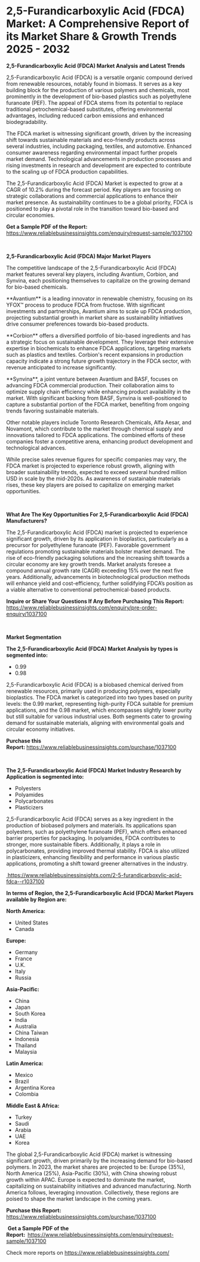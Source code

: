 <p><h1>2,5-Furandicarboxylic Acid (FDCA) Market: A Comprehensive Report of its Market Share & Growth Trends 2025 - 2032</h1></p><p><strong>2,5-Furandicarboxylic Acid (FDCA) Market Analysis and Latest Trends</strong></p>
<p><p>2,5-Furandicarboxylic Acid (FDCA) is a versatile organic compound derived from renewable resources, notably found in biomass. It serves as a key building block for the production of various polymers and chemicals, most prominently in the development of bio-based plastics such as polyethylene furanoate (PEF). The appeal of FDCA stems from its potential to replace traditional petrochemical-based substitutes, offering environmental advantages, including reduced carbon emissions and enhanced biodegradability.</p><p>The FDCA market is witnessing significant growth, driven by the increasing shift towards sustainable materials and eco-friendly products across several industries, including packaging, textiles, and automotive. Enhanced consumer awareness regarding environmental impact further propels market demand. Technological advancements in production processes and rising investments in research and development are expected to contribute to the scaling up of FDCA production capabilities.</p><p>The 2,5-Furandicarboxylic Acid (FDCA) Market is expected to grow at a CAGR of 10.2% during the forecast period. Key players are focusing on strategic collaborations and commercial applications to enhance their market presence. As sustainability continues to be a global priority, FDCA is positioned to play a pivotal role in the transition toward bio-based and circular economies.</p></p>
<p><strong>Get a Sample PDF of the Report:&nbsp;</strong> <a href="https://www.reliablebusinessinsights.com/enquiry/request-sample/1037100?utm_campaign=3288&utm_medium=2&utm_source=Github&utm_content=ia&utm_term=21032025&utm_id=25-furandicarboxylic-acid-fdca">https://www.reliablebusinessinsights.com/enquiry/request-sample/1037100</a></p>
<p>&nbsp;</p>
<p><strong>2,5-Furandicarboxylic Acid (FDCA) Major Market Players</strong></p>
<p><p>The competitive landscape of the 2,5-Furandicarboxylic Acid (FDCA) market features several key players, including Avantium, Corbion, and Synvina, each positioning themselves to capitalize on the growing demand for bio-based chemicals.</p><p>**Avantium** is a leading innovator in renewable chemistry, focusing on its YFOX™ process to produce FDCA from fructose. With significant investments and partnerships, Avantium aims to scale up FDCA production, projecting substantial growth in market share as sustainability initiatives drive consumer preferences towards bio-based products.</p><p>**Corbion** offers a diversified portfolio of bio-based ingredients and has a strategic focus on sustainable development. They leverage their extensive expertise in biochemicals to enhance FDCA applications, targeting markets such as plastics and textiles. Corbion's recent expansions in production capacity indicate a strong future growth trajectory in the FDCA sector, with revenue anticipated to increase significantly.</p><p>**Synvina**, a joint venture between Avantium and BASF, focuses on advancing FDCA commercial production. Their collaboration aims to optimize supply chain efficiency while enhancing product availability in the market. With significant backing from BASF, Synvina is well-positioned to capture a substantial portion of the FDCA market, benefiting from ongoing trends favoring sustainable materials.</p><p>Other notable players include Toronto Research Chemicals, Alfa Aesar, and Novamont, which contribute to the market through chemical supply and innovations tailored to FDCA applications. The combined efforts of these companies foster a competitive arena, enhancing product development and technological advances.</p><p>While precise sales revenue figures for specific companies may vary, the FDCA market is projected to experience robust growth, aligning with broader sustainability trends, expected to exceed several hundred million USD in scale by the mid-2020s. As awareness of sustainable materials rises, these key players are poised to capitalize on emerging market opportunities.</p></p>
<p>&nbsp;</p>
<p><strong>What Are The Key Opportunities For 2,5-Furandicarboxylic Acid (FDCA) Manufacturers?</strong></p>
<p><p>The 2,5-Furandicarboxylic Acid (FDCA) market is projected to experience significant growth, driven by its application in bioplastics, particularly as a precursor for polyethylene furanoate (PEF). Favorable government regulations promoting sustainable materials bolster market demand. The rise of eco-friendly packaging solutions and the increasing shift towards a circular economy are key growth trends. Market analysts foresee a compound annual growth rate (CAGR) exceeding 15% over the next five years. Additionally, advancements in biotechnological production methods will enhance yield and cost-efficiency, further solidifying FDCA’s position as a viable alternative to conventional petrochemical-based products.</p></p>
<p><strong>Inquire or Share Your Questions If Any Before Purchasing This Report:</strong> <a href="https://www.reliablebusinessinsights.com/enquiry/pre-order-enquiry/1037100?utm_campaign=3288&utm_medium=2&utm_source=Github&utm_content=ia&utm_term=21032025&utm_id=25-furandicarboxylic-acid-fdca">https://www.reliablebusinessinsights.com/enquiry/pre-order-enquiry/1037100</a></p>
<p>&nbsp;</p>
<p><strong>Market Segmentation</strong></p>
<p><strong>The 2,5-Furandicarboxylic Acid (FDCA) Market Analysis by types is segmented into:</strong></p>
<p><ul><li>0.99</li><li>0.98</li></ul></p>
<p><p>2,5-Furandicarboxylic Acid (FDCA) is a biobased chemical derived from renewable resources, primarily used in producing polymers, especially bioplastics. The FDCA market is categorized into two types based on purity levels: the 0.99 market, representing high-purity FDCA suitable for premium applications, and the 0.98 market, which encompasses slightly lower purity but still suitable for various industrial uses. Both segments cater to growing demand for sustainable materials, aligning with environmental goals and circular economy initiatives.</p></p>
<p><strong>Purchase this Report:&nbsp;</strong><a href="https://www.reliablebusinessinsights.com/purchase/1037100?utm_campaign=3288&utm_medium=2&utm_source=Github&utm_content=ia&utm_term=21032025&utm_id=25-furandicarboxylic-acid-fdca">https://www.reliablebusinessinsights.com/purchase/1037100</a></p>
<p>&nbsp;</p>
<p><strong>The 2,5-Furandicarboxylic Acid (FDCA) Market Industry Research by Application is segmented into:</strong></p>
<p><ul><li>Polyesters</li><li>Polyamides</li><li>Polycarbonates</li><li>Plasticizers</li></ul></p>
<p><p>2,5-Furandicarboxylic Acid (FDCA) serves as a key ingredient in the production of biobased polymers and materials. Its applications span polyesters, such as polyethylene furanoate (PEF), which offers enhanced barrier properties for packaging. In polyamides, FDCA contributes to stronger, more sustainable fibers. Additionally, it plays a role in polycarbonates, providing improved thermal stability. FDCA is also utilized in plasticizers, enhancing flexibility and performance in various plastic applications, promoting a shift toward greener alternatives in the industry.</p></p>
<p><a href="https://www.reliablebusinessinsights.com/2-5-furandicarboxylic-acid-fdca--r1037100?utm_campaign=3288&utm_medium=2&utm_source=Github&utm_content=ia&utm_term=21032025&utm_id=25-furandicarboxylic-acid-fdca">&nbsp;https://www.reliablebusinessinsights.com/2-5-furandicarboxylic-acid-fdca--r1037100</a></p>
<p><strong>In terms of Region, the 2,5-Furandicarboxylic Acid (FDCA) Market Players available by Region are:</strong></p>
<p>
    <p> <strong> North America: </strong>
        <ul>
            <li>United States</li>
            <li>Canada</li>
        </ul>
        </p> 
    <p> <strong> Europe: </strong>
        <ul>
            <li>Germany</li>
            <li>France</li>
            <li>U.K.</li>
            <li>Italy</li>
            <li>Russia</li>
        </ul>
        </p> 
    <p> <strong> Asia-Pacific: </strong>
        <ul>
            <li>China</li>
            <li>Japan</li>
            <li>South Korea</li>
            <li>India</li>
            <li>Australia</li>
            <li>China Taiwan</li>
            <li>Indonesia</li>
            <li>Thailand</li>
            <li>Malaysia</li>
        </ul>
        </p> 
    <p> <strong> Latin America: </strong>
        <ul>
            <li>Mexico</li>
            <li>Brazil</li>
            <li>Argentina Korea</li>
            <li>Colombia</li>
        </ul>
        </p> 
    <p> <strong> Middle East & Africa: </strong>
        <ul>
            <li>Turkey</li>
            <li>Saudi</li>
            <li>Arabia</li>
            <li>UAE</li>
            <li>Korea</li>
        </ul>
    </p>
    </p>
<p><p>The global 2,5-Furandicarboxylic Acid (FDCA) market is witnessing significant growth, driven primarily by the increasing demand for bio-based polymers. In 2023, the market shares are projected to be: Europe (35%), North America (25%), Asia-Pacific (30%), with China showing robust growth within APAC. Europe is expected to dominate the market, capitalizing on sustainability initiatives and advanced manufacturing. North America follows, leveraging innovation. Collectively, these regions are poised to shape the market landscape in the coming years.</p></p>
<p><strong>Purchase this Report: </strong><a href="https://www.reliablebusinessinsights.com/purchase/1037100?utm_campaign=3288&utm_medium=2&utm_source=Github&utm_content=ia&utm_term=21032025&utm_id=25-furandicarboxylic-acid-fdca">https://www.reliablebusinessinsights.com/purchase/1037100</a></p>
<p>&nbsp;<strong>Get a Sample PDF of the Report:&nbsp;&nbsp;</strong><a href="https://www.reliablebusinessinsights.com/enquiry/request-sample/1037100?utm_campaign=3288&utm_medium=2&utm_source=Github&utm_content=ia&utm_term=21032025&utm_id=25-furandicarboxylic-acid-fdca">https://www.reliablebusinessinsights.com/enquiry/request-sample/1037100</a></p>
<p><strong></strong></p>
<p>Check more reports on <a href="https://www.reliablebusinessinsights.com/?utm_campaign=3288&utm_medium=2&utm_source=Github&utm_content=ia&utm_term=21032025&utm_id=25-furandicarboxylic-acid-fdca">https://www.reliablebusinessinsights.com/</a></p>
